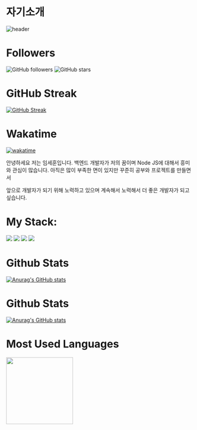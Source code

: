 # 자기소개

![header](https://capsule-render.vercel.app/api?type=wave&color=auto&height=300&section=header&text=Hello%20World!&fontSize=90&animation=fadeIn)


# Followers
![GitHub followers](https://img.shields.io/github/followers/umsehun?style=social)
![GitHub stars](https://img.shields.io/github/stars/umsehun/umsehun?style=social)

# GitHub Streak
[![GitHub Streak](https://streak-stats.demolab.com/?user=umsehun&theme=dark)](https://git.io/streak-stats)



# Wakatime
[![wakatime](https://wakatime.com/badge/user/umsehun.svg)](https://wakatime.com/@umsehun)


안녕하세요 저는 임세훈입니다. 백엔드 개발자가 저의 꿈이며
Node JS에 대해서 흥미와 관심이 많습니다.
아직은 많이 부족한 면이 있지만 
꾸준히 공부와 프로젝트를 만들면서


앞으로 개발자가 되기 위해 노력하고 있으며
계속해서 노력해서 더 좋은 개발자가 되고 싶습니다.

# My Stack: 
<img src="https://img.shields.io/badge/CSS3-1572B6?style=flat-square&logo=CSS3&logoColor=white"/> 
<img src="https://img.shields.io/badge/HTML5-E34F26?style=flat-square&logo=HTML5&logoColor=white"/> 
<img src="https://img.shields.io/badge/JavaScript-F7DF1E?style=flat-square&logo=JavaScript&logoColor=white"/>
<img src="https://img.shields.io/badge/Node.js-339933?style=flat-square&logo=Node.js&logoColor=white"/>

# Github Stats
[![Anurag's GitHub stats](https://github-readme-stats.vercel.app/api?username=umsehun&show_icons=true&theme=radical)](https://github.com/anuraghazra/github-readme-stats)





# Github Stats
[![Anurag's GitHub stats](https://github-readme-stats.vercel.app/api?username=umsehun&show_icons=true&theme=radical)](https://github.com/anuraghazra/github-readme-stats)


# Most Used Languages
<a href="https://github.com/umsehun"><img align="center" style="height:180px" src="https://github-readme-stats.vercel.app/api/top-langs/?username=umsehun&layout=compact&theme=nord&hide_border=true" /></a> 


